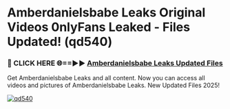 # Amberdanielsbabe Leaks Original Videos 0nlyFans Leaked - Files Updated! (qd540)

<h3>🔴 CLICK HERE 🌐==►► <a href="https://tinyurl.com/ehrbuxhb" rel="nofollow">Amberdanielsbabe Leaks Updated Files</a></h3>

Get Amberdanielsbabe Leaks and all content. Now you can access all videos and pictures of Amberdanielsbabe Leaks. New Updated Files 2025!

[![qd540](https://i.imgur.com/lVYEuWS.gif)](https://tinyurl.com/ehrbuxhb)
